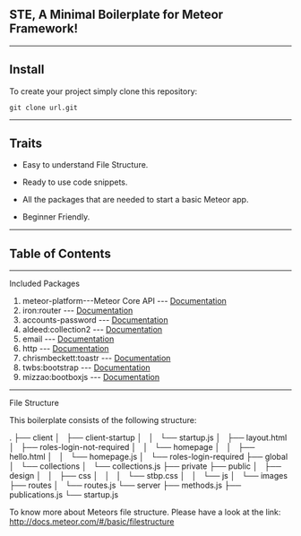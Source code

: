 STE, A Minimal Boilerplate for Meteor Framework!
-----------------------------------------------------------
----------
Install
------

To create your project simply clone this repository:

    git clone url.git

-----


Traits
-------

 - Easy to understand File Structure.
 
 - Ready to use code snippets.
 
 - All the packages that are needed to start a basic Meteor app.
 
 - Beginner Friendly.


----------
Table of Contents
-------


----------

Included Packages

 1. meteor-platform---Meteor Core API --- [Documentation](http://docs.meteor.com/#/full/)
 2. iron:router --- [Documentation](https://github.com/iron-meteor/iron-router)
 3. accounts-password --- [Documentation](http://blog.benmcmahen.com/post/41741539120/building-a-customized-accounts-ui-for-meteor)
 4. aldeed:collection2 --- [Documentation](https://github.com/aldeed/meteor-collection2/)
 5. email --- [Documentation](http://docs.meteor.com/#/full/email)
 6. http --- [Documentation](http://docs.meteor.com/#/full/http)
 7. chrismbeckett:toastr --- [Documentation](https://github.com/chrismbeckett/meteor-toastr/)
 8. twbs:bootstrap --- [Documentation](https://github.com/twbs/bootstrap/)
 9. mizzao:bootboxjs --- [Documentation](https://github.com/TimHeckel/meteor-bootboxjs/)

---
File Structure

This boilerplate consists of the following structure:

.
├── client
│   ├── client-startup
│   │   └── startup.js
│   ├── layout.html
│   ├── roles-login-not-required
│   │   └── homepage
│   │       ├── hello.html
│   │       └── homepage.js
│   └── roles-login-required
├── global
│   └── collections
│       └── collections.js
├── private
├── public
│   ├── design
│   │   ├── css
│   │   │   └── stbp.css
│   │   └── js
│   └── images
├── routes
│   └── routes.js
└── server
    ├── methods.js
    ├── publications.js
    └── startup.js

To know more about Meteors file structure. Please have a look at the link: http://docs.meteor.com/#/basic/filestructure 
